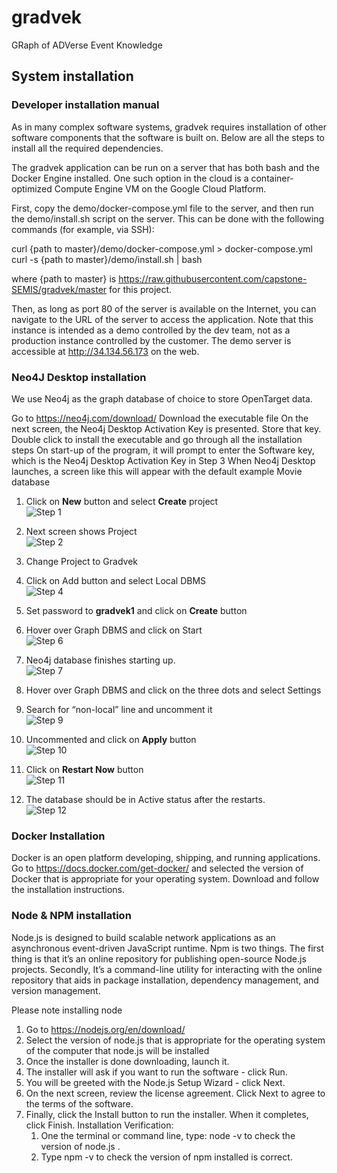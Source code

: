 # gradvek

GRaph of ADVerse Event Knowledge

## System installation

### Developer installation manual

As in many complex software systems, gradvek requires installation of other software components that the software is built on. Below are all the steps to  install all the required dependencies.

The gradvek application can be run on a server that has both bash and the Docker Engine installed. One such option in the cloud is a container-optimized Compute Engine VM on the Google Cloud Platform.

First, copy the demo/docker-compose.yml file to the server, and then run the demo/install.sh script on the server. This can be done with the following commands (for example, via SSH):

curl {path to master}/demo/docker-compose.yml > docker-compose.yml
curl -s {path to master}/demo/install.sh | bash

where {path to master} is https://raw.githubusercontent.com/capstone-SEMIS/gradvek/master for this project.

Then, as long as port 80 of the server is available on the Internet, you can navigate to the URL of the server to access the application.
  Note that this instance is intended as a demo controlled by the dev team, not as a production instance controlled by the customer.  The demo server is accessible at http://34.134.56.173 on the web.

### Neo4J Desktop installation
We use Neo4j as the graph database of choice to store OpenTarget data. 

Go to https://neo4j.com/download/
Download the executable file
On the next screen, the Neo4j Desktop Activation Key is presented. Store that key.
Double click to install the executable and go through all the installation steps
On start-up of the program, it will prompt to enter the Software key, which is the Neo4j Desktop Activation Key in Step 3
When Neo4j Desktop launches, a screen like this will appear with the default example Movie database


1. Click on **New** button and select **Create** project<br/>
![Step 1](./images/Step1.png)

2. Next screen shows Project<br/>
![Step 2](./images/Step2.png)

3. Change Project to Gradvek<br/>


4. Click on Add button and select Local DBMS<br/>
![Step 4](./images/Step4.png)

5. Set password to **gradvek1** and click on **Create** button<br/>

6. Hover over Graph DBMS and click on Start<br/>
![Step 6](./images/Step6.png)

7. Neo4j database finishes starting up.<br/>
![Step 7](./images/Step7.png)

8. Hover over Graph DBMS and click on the three dots and select Settings<br/>

9. Search for “non-local” line and uncomment it<br/>
![Step 9](./images/Step9.png)

10. Uncommented and click on **Apply** button<br/>
![Step 10](./images/Step10.png)

11. Click on **Restart Now** button <br/>
![Step 11](./images/Step11.png)

12. The database should be in Active status after the restarts.<br/>
![Step 12](./images/Step12.png)

### Docker Installation
Docker is an open platform developing, shipping, and running applications. Go to https://docs.docker.com/get-docker/ and selected the version of Docker that is appropriate for your operating system. Download and follow the installation instructions.

### Node & NPM installation
Node.js is designed to build scalable network applications as an asynchronous event-driven 
JavaScript runtime. Npm is two things. The first thing is that it’s an online repository for publishing open-source Node.js projects. Secondly, It’s a command-line utility for interacting with the online repository that aids in package installation, dependency management, and version management. 

Please note installing node

1) Go to https://nodejs.org/en/download/
2) Select the version of node.js that is appropriate for the operating system of the computer that node.js will be installed
3) Once the installer is done downloading, launch it.
4) The installer will ask if you want to run the software - click Run.
5) You will be greeted with the Node.js Setup Wizard - click Next.
6) On the next screen, review the license agreement. Click Next to agree to the terms of the software.
7) Finally, click the Install button to run the installer. When it completes, click Finish.
Installation Verification:
    1) One the terminal or command line, type: node -v to check the version of node.js .
    2) Type npm -v to check the version of npm installed is correct.
